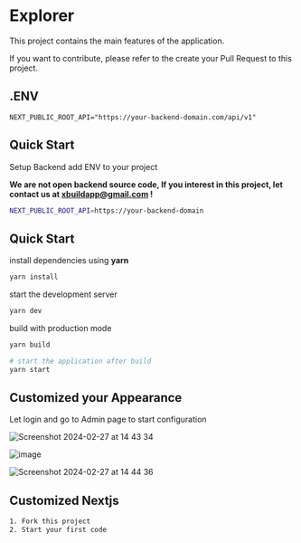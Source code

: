 # Explorer

This project contains the main features of the application.

If you want to contribute, please refer to the create your Pull Request to this project.

## .ENV

```
NEXT_PUBLIC_ROOT_API="https://your-backend-domain.com/api/v1"
```

## Quick Start

Setup Backend add ENV to your project

**We are not open backend source code, If you interest in this project, let contact us at xbuildapp@gmail.com !**

```sh
NEXT_PUBLIC_ROOT_API=https://your-backend-domain
```

## Quick Start

install dependencies using **yarn**

```sh
yarn install
```

start the development server

```sh
yarn dev
```

build with production mode

```sh
yarn build

# start the application after build
yarn start
```

## Customized your Appearance

Let login and go to Admin page to start configuration

![Screenshot 2024-02-27 at 14 43 34](https://github.com/EVM-BUILDER/evm-explorer-client/assets/22475260/8b826340-468a-43f5-bde8-1f1b95c6ff71)

![image](https://github.com/EVM-BUILDER/evm-explorer-client/assets/22475260/52707d06-8591-4042-b7df-b29816da7ab7)

![Screenshot 2024-02-27 at 14 44 36](https://github.com/EVM-BUILDER/evm-explorer-client/assets/22475260/6e9ef992-533b-499f-80ad-66621254f584)


## Customized Nextjs

```sh
1. Fork this project
2. Start your first code
```
